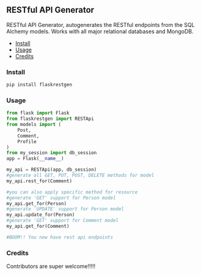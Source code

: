 ## RESTful API Generator


RESTful API Generator, autogenerates the RESTful endpoints from the SQL Alchemy models. Works with all major relational databases and MongoDB.



- [Install](#install)
- [Usage](#usage)
- [Credits](#credits)


### Install
```python
pip install flaskrestgen
```

### Usage
```python
from flask import Flask 
from flaskrestgen import RESTApi
from models import (
    Post,
    Comment,
    Profile
)
from my_session import db_session
app = Flask(__name__)

my_api = RESTApi(app, db_session)
#generate all GET, PUT, POST, DELETE methods for model
my_api.rest_for(Comment)

#you can also apply specific method for resource 
#generate 'GET' support for Person model
my_api.get_for(Person)
#generate 'UPDATE' support for Person model
my_api.update_for(Person)
#generate 'GET' support for Comment model
my_api.get_for(Comment)

#BOOM!! You now have rest api endpoints

```



### Credits
Contributors are super welcome!!!!!
